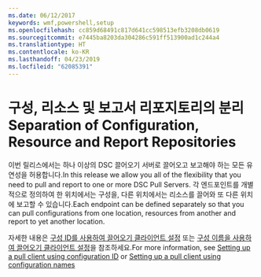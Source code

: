 ```yaml
---
ms.date: 06/12/2017
keywords: wmf,powershell,setup
ms.openlocfilehash: cc859d68491c817d641cc598513efb3208db0619
ms.sourcegitcommit: e7445ba8203da304286c591ff513900ad1c244a4
ms.translationtype: HT
ms.contentlocale: ko-KR
ms.lasthandoff: 04/23/2019
ms.locfileid: "62085391"
---
```

# <a name="separation-of-configuration-resource-and-report-repositories"></a><span data-ttu-id="bd7f8-102">구성, 리소스 및 보고서 리포지토리의 분리</span><span class="sxs-lookup"><span data-stu-id="bd7f8-102">Separation of Configuration, Resource and Report Repositories</span></span>

<span data-ttu-id="bd7f8-103">이번 릴리스에서는 하나 이상의 DSC 끌어오기 서버로 끌어오고 보고해야 하는 모든 유연성을 허용합니다.</span><span class="sxs-lookup"><span data-stu-id="bd7f8-103">In this release we allow you all of the flexibility that you need to pull and report to one or more DSC Pull Servers.</span></span> <span data-ttu-id="bd7f8-104">각 엔드포인트를 개별적으로 정의하여 한 위치에서는 구성을, 다른 위치에서는 리소스를 끌어와 또 다른 위치에 보고할 수 있습니다.</span><span class="sxs-lookup"><span data-stu-id="bd7f8-104">Each endpoint can be defined separately so that you can pull configurations from one location, resources from another and report to yet another location.</span></span>

<span data-ttu-id="bd7f8-105">자세한 내용은 [구성 ID를 사용하여 끌어오기 클라이언트 설정](https://msdn.microsoft.com/powershell/dsc/pullclientconfigid) 또는 [구성 이름을 사용하여 끌어오기 클라이언트 설정](https://msdn.microsoft.com/powershell/dsc/pullclientconfignames)을 참조하세요.</span><span class="sxs-lookup"><span data-stu-id="bd7f8-105">For more information, see [Setting up a pull client using configuration ID](https://msdn.microsoft.com/powershell/dsc/pullclientconfigid) or [Setting up a pull client using configuration names](https://msdn.microsoft.com/powershell/dsc/pullclientconfignames)</span></span>
